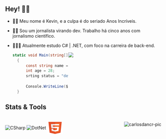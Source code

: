 ## Hey! 👋🏼

- 🧑🏻 Meu nome é Kevin, e a culpa é do seriado Anos Incríveis.
- ✍🏻 Sou um jornalista virando dev. Trabalho há cinco anos com jornalismo científico.
- 👨🏻‍💻 Atualmente estudo C# | .NET, com foco na carreira de back-end.

  <img align="right" width="300" src="https://media.giphy.com/media/AOSwwqVjNZlDO/giphy.gif"/>

  ```c#
  static void Main(string[] args)
    {
        const string name = "Kevin";
        int age = 28;
        srting status = "dev learning C# and .NET";

        Console.WriteLine($"Hey! I'm {name}, a {age} years old {status}.")
    }
  ```

## Stats & Tools
<div style="display: inline_block"><br>
 <img align="center" alt="CSharp" height="40" width="50" src="https://cdn.jsdelivr.net/gh/devicons/devicon/icons/csharp/csharp-original.svg">
 <img align="center" alt="DotNet" height="40" width="50" src="https://cdn.jsdelivr.net/gh/devicons/devicon/icons/dot-net/dot-net-plain.svg">
 <img align="center" alt="HTML" height="40" width="50" src="https://raw.githubusercontent.com/devicons/devicon/master/icons/html5/html5-original.svg">
 <img align="right" alt="carlosdancr-pic" height="150" src="https://pbs.twimg.com/media/EW-XDT3XQAE5fV4?format=jpg&name=small">
</div>

<!---
<a href="https://github.com/kevinalencarr">
  <img align="center" src="https://github-readme-stats.vercel.app/api/top-langs/?username=kevinalencarr&theme=dracula&hide_langs_below=1" />
</a>

<a href="https://github.com/kevinalencarr">
 <img align="center" src="https://github-readme-stats.vercel.app/api?username=kevinalencarr&show_icons=true&theme=dracula&line_height=27" alt="**SEU NOME** github stats"/>
</a>
--->

<!---
kevinalencarr/kevinalencarr is a ✨ special ✨ repository because its `README.md` (this file) appears on your GitHub profile.
You can click the Preview link to take a look at your changes.
--->

